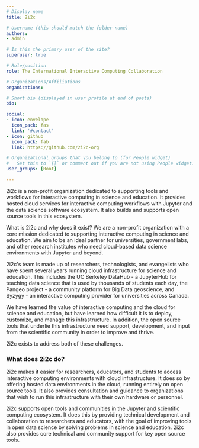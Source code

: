 ```yaml
---
# Display name
title: 2i2c

# Username (this should match the folder name)
authors:
- admin

# Is this the primary user of the site?
superuser: true

# Role/position
role: The International Interactive Computing Collaboration

# Organizations/Affiliations
organizations:

# Short bio (displayed in user profile at end of posts)
bio:

social:
- icon: envelope
  icon_pack: fas
  link: '#contact'
- icon: github
  icon_pack: fab
  link: https://github.com/2i2c-org

# Organizational groups that you belong to (for People widget)
#   Set this to `[]` or comment out if you are not using People widget.
user_groups: [Root]

---
```

2i2c is a non-profit organization dedicated to supporting tools and workflows
for interactive computing in science and education. It provides hosted cloud
services for interactive computing workflows with Jupyter and the data
science software ecosystem. It also builds and supports open source tools in
this ecosystem.

What is 2i2c and why does it exist?  We are a non-profit organization with a
core mission dedicated to supporting interactive computing in science and
education. We aim to be an ideal partner for universities, government labs, and
other research institutes who need cloud-based data science environments with
Jupyter and beyond.

2i2c's team is made up of researchers, technologists, and evangelists who have
spent several years running cloud infrastructure for science and education. This
includes the UC Berkeley DataHub - a JupyterHub for teaching data science that
is used by thousands of students each day, the Pangeo project - a community
platform for Big Data geoscience, and Syzygy - an interactive computing provider
for universities across Canada.

We have learned the value of interactive computing and the cloud for science and
education, but have learned how difficult it is to deploy, customize, and manage
this infrastructure. In addition, the open source tools that underlie this
infrastructure need support, development, and input from the scientific
community in order to improve and thrive.

2i2c exists to address both of these challenges.

### What does 2i2c do?

2i2c makes it easier for researchers, educators, and students to access
interactive computing environments with cloud infrastructure. It does so by
offering hosted data environments in the cloud, running entirely on open source
tools. It also provides consultation and guidance to organizations that wish to
run this infrastructure with their own hardware or personnel.

2i2c supports open tools and communities in the Jupyter and scientific computing
ecosystem. It does this by providing technical development and collaboration to
researchers and educators, with the goal of improving tools in open data science
by solving problems in science and education. 2i2c also provides core technical
and community support for key open source tools.

